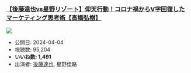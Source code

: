 ### [【後藤達也vs星野リゾート】仰天行動！コロナ禍からV字回復したマーケティング思考術【高橋弘樹】](https://www.youtube.com/watch?v=LtlbsAHlYxQ)
[![](https://img.youtube.com/vi/LtlbsAHlYxQ/sddefault.jpg)](https://www.youtube.com/watch?v=LtlbsAHlYxQ)
-   公開日: 2024-04-04
-   視聴数: 95,204
-   **いいね数: 1,491**
-   出演者: [後藤達也](/rehacq_fan/people/後藤達也 "wikilink"), 星野佳路
